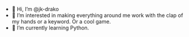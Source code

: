 - 👋 Hi, I’m @jk-drako
- 👀 I’m interested in making everything around me work with the clap of my hands or a keyword. Or a cool game.
- 🌱 I’m currently learning Python.
